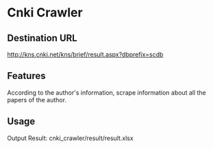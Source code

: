 # Cnki Crawler

## Destination URL
http://kns.cnki.net/kns/brief/result.aspx?dbprefix=scdb

## Features
According to the author's information, scrape information about all the papers of the author.

## Usage

Output Result: cnki_crawler/result/result.xlsx
